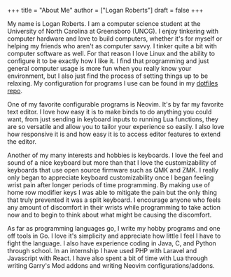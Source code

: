 +++
title = "About Me"
author = ["Logan Roberts"]
draft = false
+++

My name is Logan Roberts. I am a computer science student at the University of
North Carolina at Greensboro (UNCG). I enjoy tinkering with computer hardware
and love to build computers, whether it's for myself or helping my friends who
aren't as computer savvy. I tinker quite a bit with computer software as well.
For that reason I love Linux and the ability to configure it to be exactly how
I like it. I find that programming and just general computer usage is more fun
when you really know your environment, but I also just find the process of
setting things up to be relaxing. My configuration for programs I use can be
found in my [dotfiles repo](https://github.com/lcroberts/dotfiles).

One of my favorite configurable programs is Neovim. It's by far my favorite
text editor. I love how easy it is to make binds to do anything you could want,
from just sending in keyboard inputs to running Lua functions, they are so
versatile and allow you to tailor your experience so easily. I also love how
responsive it is and how easy it is to access editor features to extend the
editor.

Another of my many interests and hobbies is keyboards. I love the feel and
sound of a nice keyboard but more than that I love the customizability of
keyboards that use open source firmware such as QMK and ZMK. I really only
began to appreciate keyboard customizability once I began feeling wrist pain
after longer periods of time programming. By making use of home row modifier
keys I was able to mitigate the pain but the only thing that truly prevented it
was a split keyboard. I encourage anyone who feels any amount of discomfort in
their wrists while programming to take action now and to begin to think about
what might be causing the discomfort.

As far as programming languages go, I write my hobby programs and one off tools
in Go. I love it's simplicity and appreciate how little I feel I have to fight
the language. I also have experience coding in Java, C, and Python through
school. In an internship I have used PHP with Laravel and Javascript with
React. I have also spent a bit of time with Lua through writing Garry's Mod
addons and writing Neovim configurations/addons.
